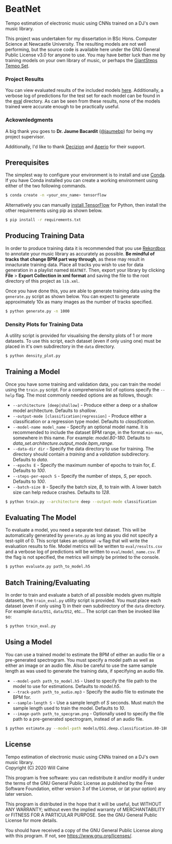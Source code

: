 # BeatNet

Tempo estimation of electronic music using CNNs trained on a DJ's own music library.

This project was undertaken for my dissertation in BSc Hons. Computer Science at Newcastle University. The resulting models are not well performing, but the source code is available here under the GNU General Public License v3.0 for anyone to use. You may have better luck than me by training models on your own library of music, or perhaps the [GiantSteps Tempo Set](https://github.com/GiantSteps/giantsteps-tempo-dataset).

### Project Results

You can view evaluated results of the included models [here](eval/results.csv). Additionally, a verbose log of predictions for the test set for each model can be found in the [eval](eval/) directory. As can be seen from these results, none of the models trained were accurate enough to be practically useful.

### Ackownledgments

A big thank you goes to **Dr. Jaume Bacardit** ([@jaumebp](https://github.com/jaumebp)) for being my project supervisor.

Additionally, I'd like to thank [Decizion](https://soundcloud.com/decizionmusic) and [Aperio](https://soundcloud.com/aperio) for their support.

## Prerequisites

The simplest way to configure your environment is to install and use [Conda](https://conda.io/). If you have Conda installed you can create a working environment using either of the two following commands.

```bash
$ conda create -n <your_env_name> tensorflow
```

Alternatively you can manually [install TensorFlow](https://www.tensorflow.org/install/pip?lang=python3) for Python, then install the other requirements using pip as shown below.

```bash
$ pip install -r requirements.txt
```

## Producing Training Data

In order to produce training data it is recommended that you use [Rekordbox](https://rekordbox.com/) to annotate your music library as accurately as possible. **Be mindful of tracks that change BPM part way through**, as these may result in innacturate training data. Place all tracks you wish to use for data generation in a playlist named `BEATNET`. Then, export your library by clicking **File** > **Export Collection in xml format** and saving the file to the root directory of this project as `lib.xml`.

Once you have done this, you are able to generate training data using the `generate.py` script as shown below. You can expect to generate approximately 10x as many images as the number of tracks specified.

```bash
$ python generate.py -n 1000
```

### Density Plots for Training Data

A utility script is provided for visualising the density plots of 1 or more datasets. To use this script, each dataset (even if only using one) must be placed in it's own subdirectory in the `data` directory.

```bash
$ python density_plot.py
```
    
## Training a Model

Once you have some training and validation data, you can train the model using the `train.py` script. For a comprehensive list of options specify the `--help` flag. The most commonly needed options are as follows, though:

- `--architecture [deep|shallow]` - Produce either a deep or a shallow model architecture. Defaults to *shallow*.
- `--output-mode [classification|regression]` - Produce either a classification or a regression type model. Defaults to *classification*.
- `--model-name model_name` - Specify an optional model name. It is recommended to include the dataset BPM range, in the format `min-max`, somewhere in this name. For example: *model.80-180*. Defaults to *data_set.architecture.output_mode.bpm_range*.
- `--data-dir dir` - Specify the data directory to use for training. The directory should contain a *training* and a *validation* subdirectory. Defaults to *data*.
- `--epochs E` - Specify the maximum number of epochs to train for, *E*. Defaults to *100*.
- `--steps-per-epoch S` - Specify the number of steps, *S*, per epoch. Defaults to *100*.
- `--batch-size B` - Specify the batch size, *B*, to train with. A lower batch size can help reduce crashes. Defaults to *128*.

```bash
$ python train.py --architecture deep --output-mode classification
```

## Evaluating The Model

To evaluate a model, you need a separate test dataset. This will be automatically generated by `generate.py` as long as you did not specify a test-split of 0. This script takes an optional `-w` flag that will write the evaluation results to file. Model metrics will be written to `eval/results.csv` and a verbose log of predictions will be written to `eval/model_name.csv`. If the flag is not specified, the metrics will simply be printed to the console.

```bash
$ python evaluate.py path_to_model.h5
```

## Batch Training/Evaluating

In order to train and evaluate a batch of all possible models given multiple datasets, the `train_eval.py` utility script is provided. You must place each dataset (even if only using 1) in their own subdirectory of the `data` directory. For example `data/DS1`, `data/DS2`, etc... The script can then be invoked like so:

```bash
$ python train_eval.py
```

## Using a Model

You can use a trained model to estimate the BPM of either an audio file or a pre-generated spectrogram. You must specify a model path as well as either an image or an audio file. Also be careful to use the same sample length as was used to generate the training data, if specifying an audio file.

- `--model-path path_to_model.h5` - Used to specify the file path to the model to use for estimations. Defaults to *model.h5*.
- `--track-path path_to_audio.mp3` - Specify the audio file to estimate the BPM for. 
- `--sample-length S` - Use a sample length of *S* seconds. Must match the sample length used to train the model. Defaults to *10*.
- `--image-path path_to_specgram.png` - Optionally used to specify the file path to a pre-generated spectrogram, instead of an audio file.

```bash
$ python estimate.py --model-path models/DS1.deep.classification.80-180.best.h5 --track-path path_to_audio.mp3
```

## License

Tempo estimation of electronic music using CNNs trained on a DJ's own music library.  
Copyright (C) 2020 Will Caine

This program is free software: you can redistribute it and/or modify it under the terms of the GNU General Public License as published by the Free Software Foundation, either version 3 of the License, or (at your option) any later version.

This program is distributed in the hope that it will be useful, but WITHOUT ANY WARRANTY; without even the implied warranty of MERCHANTABILITY or FITNESS FOR A PARTICULAR PURPOSE. See the GNU General Public License for more details.

You should have received a copy of the GNU General Public License along with this program. If not, see <https://www.gnu.org/licenses/>.
